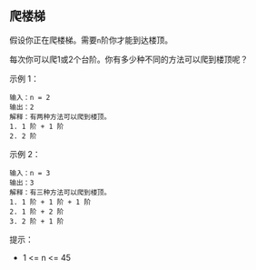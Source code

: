 ## 爬楼梯

假设你正在爬楼梯。需要`n`阶你才能到达楼顶。

每次你可以爬1或2个台阶。你有多少种不同的方法可以爬到楼顶呢？

示例 1：
```
输入：n = 2
输出：2
解释：有两种方法可以爬到楼顶。
1. 1 阶 + 1 阶
2. 2 阶
```

示例 2：
```
输入：n = 3
输出：3
解释：有三种方法可以爬到楼顶。
1. 1 阶 + 1 阶 + 1 阶
2. 1 阶 + 2 阶
3. 2 阶 + 1 阶
```

提示：

* 1 <= n <= 45
